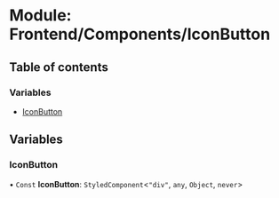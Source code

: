 # Module: Frontend/Components/IconButton

## Table of contents

### Variables

- [IconButton](Frontend_Components_IconButton.md#iconbutton)

## Variables

### IconButton

• `Const` **IconButton**: `StyledComponent`<`"div"`, `any`, `Object`, `never`\>
